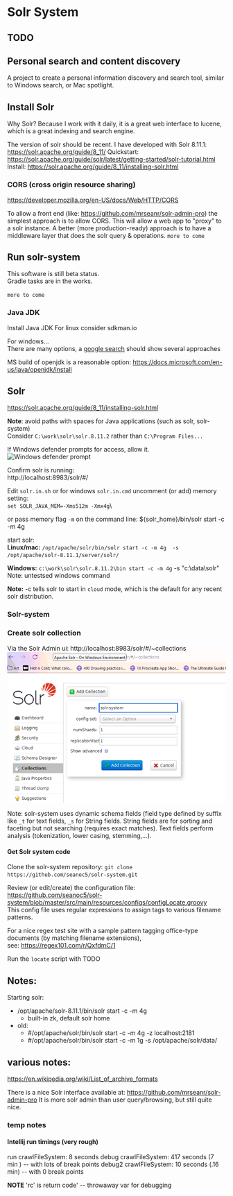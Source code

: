 # Solr System

## TODO


## Personal search and content discovery
A project to create a personal information discovery and search tool, similar to Windows search, or Mac spotlight.

## Install Solr
Why Solr? 
Because I work with it daily, it is a great web interface to lucene, which is a great indexing and search engine.

The version of solr should be recent. I have developed with Solr 8.11.1: https://solr.apache.org/guide/8_11/
Quickstart: https://solr.apache.org/guide/solr/latest/getting-started/solr-tutorial.html
Install: https://solr.apache.org/guide/8_11/installing-solr.html

### CORS (cross origin resource sharing)
https://developer.mozilla.org/en-US/docs/Web/HTTP/CORS

To allow a front end (like: https://github.com/mrseanr/solr-admin-pro)
the simplest approach is to allow CORS. This will allow a web app to "proxy" to a solr instance. A better (more production-ready) approach is to have a middleware layer that does the solr query & operations. 
`more to come`

## Run solr-system
This software is still beta status. \
Gradle tasks are in the works. 

`more to come`

### Java JDK 
Install Java JDK
For linux consider sdkman.io

For windows...  
There are many options, a [google search](https://www.google.com/search?q=install+openjdk+windows) should show several approaches

MS build of openjdk is a reasonable option: https://docs.microsoft.com/en-us/java/openjdk/install

## Solr
https://solr.apache.org/guide/8_11/installing-solr.html

**Note**: avoid paths with spaces for Java applications (such as solr, solr-system)  
Consider `C:\work\solr\solr.8.11.2` rather than `C:\Program Files...`

If Windows defender prompts for access, allow it.
![Windows defender prompt](img.png)

Confirm solr is running: \
http://localhost:8983/solr/#/

Edit `solr.in.sh` or for windows `solr.in.cmd` uncomment (or add) memory setting: \
`set SOLR_JAVA_MEM=-Xms512m -Xmx4g`\

or pass memory flag `-m` on the command line:
${solr_home}/bin/solr start -c -m 4g

start solr: \
**Linux/mac:** `/opt/apache/solr/bin/solr start -c -m 4g  -s /opt/apache/solr-8.11.1/server/solr/`

**Windows:** `c:\work\solr\solr.8.11.2\bin start -c -m 4g` -s "c:\data\solr"   
Note: untestsed windows command

**Note:** -c tells solr to start in `cloud` mode, which is the default for any recent solr distribution.

 
### Solr-system

### Create solr collection
Via the Solr Admin ui:
http://localhost:8983/solr/#/~collections
![Create Solr Collection](other\create-solr-collection.png)

Note: solr-system uses dynamic schema fields (field type defined by suffix like `_t` for text fields, `_s` for String fields. 
String fields are for sorting and faceting but not searching (requires exact matches). Text fields perform analysis (tokenization, lower casing, stemming,...).

#### Get Solr system code
Clone the solr-system repository:
`git clone https://github.com/seanoc5/solr-system.git`

Review (or edit/create) the configuration file:
https://github.com/seanoc5/solr-system/blob/master/src/main/resources/configs/configLocate.groovy  
This config file uses regular expressions to assign tags to various filename patterns.

For a nice regex test site with a sample pattern tagging office-type documents (by matching filename extensions),   
see: https://regex101.com/r/QxfdmC/1

Run the `locate` script with TODO

## Notes:

Starting solr:
- /opt/apache/solr-8.11.1/bin/solr start -c -m 4g 
  - built-in zk, default solr home
- old:
  - #/opt/apache/solr/bin/solr start -c -m 4g -z localhost:2181
  - #/opt/apache/solr/bin/solr start -c -m 1g  -s /opt/apache/solr/data/



## various notes:

https://en.wikipedia.org/wiki/List_of_archive_formats

There is a nice Solr interface available at:
https://github.com/mrseanr/solr-admin-pro
It is more solr admin than user query/browsing, but still quite nice.




### temp notes
#### Intellij run timings (very rough)
run    crawlFileSystem: 8   seconds
debug  crawlFileSystem: 417 seconds (7 min  ) -- with lots of break points 
debug2 crawlFileSystem: 10  seconds (.16 min) -- with 0 break points 


**NOTE** 'rc' is return code' -- throwaway var for debugging
